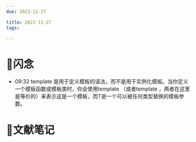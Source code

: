 ```yaml
---
due: 2023-11-27 

title: 2023-11-27
tags:

---
```


# 📖闪念
- 09:32 template <typename T>是用于定义模板的语法，而不是用于实例化模板。当你定义一个模板函数或模板类时，你会使用template <typename T>（或者template <class T>，两者在这里是等价的）来表示这是一个模板，而T是一个可以被任何类型替换的模板参数。








# 📒文献笔记






